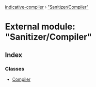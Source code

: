 [indicative-compiler](../README.md) › ["Sanitizer/Compiler"](_sanitizer_compiler_.md)

# External module: "Sanitizer/Compiler"

## Index

### Classes

* [Compiler](../classes/_sanitizer_compiler_.compiler.md)
